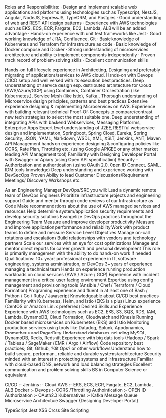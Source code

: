 Roles and Responsibilities:
· Design and implement scalable web applications and platforms using technologies such as Typescript, NestJS, Angular, NodeJS, ExpressJS, TypeORM, and Postgres
· Good understanding of web and REST API design patterns
· Experience with AWS technologies such as EKS, ECS, ECR, Fargate, EC2, Lambda, ALB will be an added advantage
· Hands-on experience with unit test frameworks like Jest
· Good working knowledge of JIRA, Confluence, Git
· Basic knowledge of Kubernetes and Terraform for infrastructure as code
· Basic knowledge of Docker compose and Docker
· Strong understanding of microservices architecture and ability to implement components independently
· Proven track record of problem-solving skills
· Excellent communication skills  


Hands-on full lifecycle experience in Architecting, Designing and preferably migrating of applications/services to AWS cloud.
Hands-on with Devops /CICD setup and well versed with its execution best practices.
Deep Understanding of service design esp. distributed architecture for Cloud (AWS/Azure/GCP) using Containers, Container Orchestration (like Kubernetes,), Service Mesh (like Istio), Kafka,.
Thorough understanding of Microservice design principles, patterns and best practices
Extensive experience designing & implementing Microservices on AWS.
Experience with building relevant technical Proof-Of-Concepts to compare/contrast new tech strategies to select the most suitable one.
Deep understanding of integrating APIs with backend Webservices, Messaging Platforms, Enterprise Apps
Expert level understanding of J2EE, RESTful webservice design and implementation, Springboot, Spring Cloud, Eureka, Spring Security, JSON, YAML, Markdown, WSDL, XML, XSLT, Jenkins, ANT, Maven
API Management hands on experience designing & configuring policies like CORS, Rate Plan, Throttling etc. (using Google APIGEE or any other market leading API Management tool)
Familiarity with Designing Developer Portal with Swagger or Apiary (using Open API specification)
Security - Authorization and authentication (using OAuth 2.0, Open ID Connect, SAML, IDM tools knowledge)
Deep understanding and experience working with DevSecOps
Proven Ability to lead Customer Discussions/Requirement Meetings/ Discovery Workshops etc.


As an Engineering Manager DevOps/SRE you will:
Lead a dynamic remote team of DevOps Engineers
Prioritize infrastructure projects and engineering support
Guide and mentor through code reviews of our Infrastructure as Code
Make recommendations about the use of AWS managed services and resources
Help determine system/application security requirements and develop security solutions
Evangelize DevOps practices throughout the Engineering Team
Measure and improve developer productivity
Measure and improve application performance and reliability
Work with product teams to define and measure Service Level Objectives
Manage on-call rotations and escalations
Build relationships with vendors and technology partners
Scale our services with an eye for cost optimizations
Manage and mentor direct reports for career growth and personal development
This role is primarily management with the ability to do hands-on work if needed
Qualifications:
10+ years professional experience in IT, software engineering, systems administration, or DevOps
3+ years of experience managing a technical team
Hands on experience running production workloads on cloud services (AWS / Azure / GCP)
Experience with incident management in a critical user facing environment
Expertise using config management and provisioning tools (Ansible / Chef / Terraform / Cloud Formation)
Programing experience and fluent in at least one of Bash / Python / Go / Ruby / Javascript
Knowledgeable about CI/CD best practices
Familiarity with Kubernetes, Helm, and Istio (EKS is a plus)
Linux experience (CentOS or Amazon Linux preferred)
Desired Skills and Experience
Experience with AWS technologies such as EC2, EKS, S3, SQS, RDS, IAM, Lambda, DynamoDB, Cloud Formation, Cloudwatch and Kinesis
Running Docker based microservices on Kubernetes (EKS) and Istio
Monitoring production services using tools like Datadog, Splunk, Appdynamics, Prometheus and PagerDuty
Understand databases including MySQL, DynamoDB, Redis, Redshift
Experience with big data tools (Hadoop / Spark / Tableau / SageMaker / EMR / Argo / Airflow)
Code repository best practices; Git, Github, ?Git Ops? or other workflows
Understand how to build secure, performant, reliable and durable systems/architecture
Security minded with an interest in protecting systems and infrastructure
Familiar with cloud-based DNS, network and load balancing strategies
Excellent communication and problem solving skills
BS in Computer Science or equivalent



CI/CD :- 
Jenkins :- 
Cloud AWS :-
    EKS, ECS, ECR, Fargate, EC2, Lambda, ALB
Docker :- 
Devops :- 
CORS /Throttling 
Authointication :- OPEN ID 
Authorization :- OAuth2.0
Kubernatives :- 
Kafka 
Message Queue 
Microservice Architecture 
Swagger {Designing Developer Portal}


TypeScript
Jest 
XSS Cross Site Scripting 